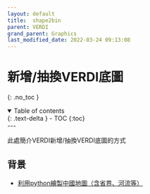 ```yaml
---
layout: default
title:  shape2bin
parent: VERDI
grand_parent: Graphics
last_modified_date: 2022-03-24 09:13:08
---
```


# 新增/抽換VERDI底圖
{: .no_toc }

<details open markdown="block">
  <summary>
    Table of contents
  </summary>
  {: .text-delta }
- TOC
{:toc}
</details>
---

此處簡介VERDI新增/抽換VERDI底圖的方式

## 背景
- [利用python繪製中國地圖（含省界、河流等）](https://www.796t.com/article.php?id=105485)

